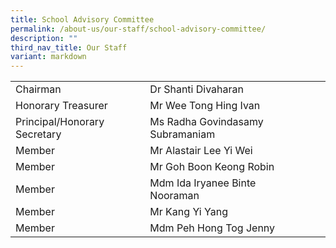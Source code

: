 ```yaml
---
title: School Advisory Committee
permalink: /about-us/our-staff/school-advisory-committee/
description: ""
third_nav_title: Our Staff
variant: markdown
---
```

| | | | |
| -------- | -------- | -------- |-------- |
| Chairman   |  Dr Shanti Divaharan  
| Honorary Treasurer   | Mr Wee Tong Hing Ivan   | |       |
| Principal/Honorary Secretary     |  Ms Radha Govindasamy Subramaniam    |
| Member   | Mr Alastair Lee Yi Wei   |    |      |
| Member   | Mr Goh Boon Keong Robin  |      |     |
| Member   | Mdm Ida Iryanee Binte Nooraman   |    |       |
| Member   | Mr Kang Yi Yang|    |       |
| Member   | Mdm Peh Hong Tog Jenny   |    |       |